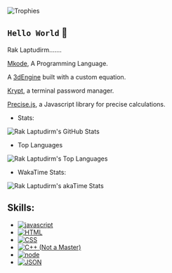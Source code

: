 ![Trophies](https://github-profile-trophy.vercel.app/?username=raklaptudirm&theme=monokai&column=4&no-frame=true)
## `Hello World` 👋
Rak Laptudirm.......

[Mkode](https://github.com/MkodeLang), A Programming Language.

A [3dEngine](https://github.com/raklaptudirm/3dEngine) built with a custom equation.

[Krypt](https://github.com/raklaptudirm/Krypt), a terminal password manager.

[Precise.js](https://github.com/raklaptudirm/Precise.js), a Javascript library for precise calculations.



- Stats:

![Rak Laptudirm's GitHub Stats](https://github-readme-stats.vercel.app/api?username=raklaptudirm&show_icons=true&hide_border=true&bg_color=000&text_color=FFF)

- Top Languages

![Rak Laptudirm's Top Languages](https://github-readme-stats.vercel.app/api/top-langs/?username=raklaptudirm&layout=compact&hide_border=true&bg_color=000&text_color=FFF)

- WakaTime Stats:

![Rak Laptudirm's akaTime Stats](https://github-readme-stats.vercel.app/api/wakatime?username=raklaptudirm&layout=compact&bg_color=000&text_color=FFF&hide_border=true)

## Skills:

- [![javascript](https://img.shields.io/badge/JavaScript-323330?style=for-the-badge&logo=javascript&logoColor=F7DF1E)](https://www.javascript.com/)
- [![HTML](https://img.shields.io/badge/HTML-E34F26?style=for-the-badge&logo=HTML5&logoColor=white)](https://html.com/)
- [![CSS](https://img.shields.io/badge/CSS-1572B6?style=for-the-badge&logo=CSS3&logoColor=white)](https://www.w3schools.com/css/)
- [![C++ (Not a Master)](https://img.shields.io/badge/C%2B%2B-00599C?style=for-the-badge&logo=C%2B%2B&logoColor=white)](https://www.cplusplus.com/doc/tutorial/)
- [![node](https://img.shields.io/badge/NODE.JS-339933?style=for-the-badge&logo=Node.js&logoColor=white)](https://nodejs.org/en/)
- [![JSON](https://img.shields.io/badge/JSON-000000?style=for-the-badge&logo=JSON&logoColor=white)](https://www.json.org/json-en.html)

<!--- [![python](https://img.shields.io/badge/Python-3776AB?style=for-the-badge&logo=python&logoColor=white)](https://www.python.org/) -->
